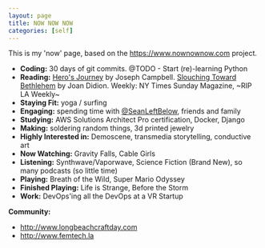 ```yaml
---
layout: page
title: NOW NOW NOW
categories: [self]
---
```


This is my 'now' page, based on the https://www.nownownow.com project.

- **Coding:** 30 days of git commits. @TODO - Start (re)-learning Python
- **Reading:** <u>Hero's Journey</u> by Joseph Campbell. <u>Slouching Toward Bethlehem</u> by Joan Didion. Weekly: NY Times Sunday Magazine, ~RIP LA Weekly~
- **Staying Fit:** yoga / surfing
- **Engaging:** spending time with [@SeanLeftBelow](www.twitter.com/seanleftbelow), friends and family
- **Studying:** AWS Solutions Architect Pro certification, Docker, Django
- **Making:**  soldering random things, 3d printed jewelry
- **Highly Interested in:** Demoscene, transmedia storytelling, conductive art
- **Now Watching:** Gravity Falls, Cable Girls
- **Listening:** Synthwave/Vaporwave, Science Fiction (Brand New), so many podcasts (so little time)
- **Playing:** Breath of the Wild, Super Mario Odyssey
- **Finished Playing:** Life is Strange, Before the Storm
- **Work:** DevOps'ing all the DevOps at a VR Startup

**Community:**
- http://www.longbeachcraftday.com
- http://www.femtech.la
